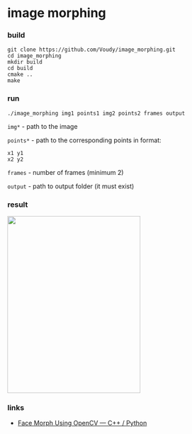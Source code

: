# image morphing

### build
```
git clone https://github.com/Voudy/image_morphing.git
cd image_morphing
mkdir build
cd build
cmake ..
make
```
### run
```
./image_morphing img1 points1 img2 points2 frames output
```
`img*` - path to the image

`points*` - path to the corresponding points in format:
```
x1 y1
x2 y2
```
`frames` - number of frames (minimum 2)

`output` - path to output folder (it must exist)
### result
<img src="result/result.gif" width=300 height=400/>

### links
- [Face Morph Using OpenCV — C++ / Python](https://www.learnopencv.com/face-morph-using-opencv-cpp-python/)